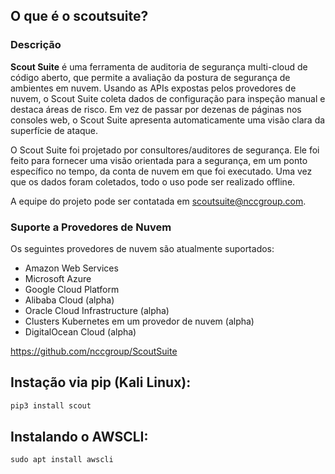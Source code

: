 
## O que é o scoutsuite?

### Descrição

**Scout Suite** é uma ferramenta de auditoria de segurança multi-cloud de código aberto, que permite a avaliação da postura de segurança de ambientes em nuvem. Usando as APIs expostas pelos provedores de nuvem, o Scout Suite coleta dados de configuração para inspeção manual e destaca áreas de risco. Em vez de passar por dezenas de páginas nos consoles web, o Scout Suite apresenta automaticamente uma visão clara da superfície de ataque.

O Scout Suite foi projetado por consultores/auditores de segurança. Ele foi feito para fornecer uma visão orientada para a segurança, em um ponto específico no tempo, da conta de nuvem em que foi executado. Uma vez que os dados foram coletados, todo o uso pode ser realizado offline.

A equipe do projeto pode ser contatada em scoutsuite@nccgroup.com.

### Suporte a Provedores de Nuvem

Os seguintes provedores de nuvem são atualmente suportados:

- Amazon Web Services
- Microsoft Azure
- Google Cloud Platform
- Alibaba Cloud (alpha)
- Oracle Cloud Infrastructure (alpha)
- Clusters Kubernetes em um provedor de nuvem (alpha)
- DigitalOcean Cloud (alpha)

https://github.com/nccgroup/ScoutSuite


## Instação via pip (Kali Linux):

``` python
pip3 install scout
```

## Instalando o AWSCLI:

``` shell
sudo apt install awscli
```

